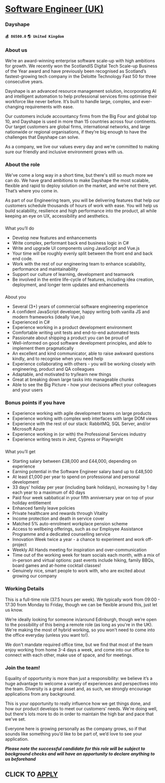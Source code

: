 # [Software Engineer (UK)](https://www.remotewlb.com/apply/software-engineer-uk-51671)  
### Dayshape  
#### `💰 86500.0` `🌎 United Kingdom`  

### About us

We’re an award-winning enterprise software scale-up with high ambitions for growth. We recently won the ScotlandIS Digital Tech Scale-up Business of the Year award and have previously been recognised as Scotland’s fastest-growing tech company in the Deloitte Technology Fast 50 for three consecutive years.

Dayshape is an advanced resource management solution, incorporating AI and intelligent automation to help professional services firms optimise their workforce like never before. It’s built to handle large, complex, and ever-changing requirements with ease.

Our customers include accountancy firms from the Big Four and global top 10, and Dayshape is used in more than 15 countries across four continents. Our target customers are global firms, international networks, and large nationwide or regional organisations, if they’re big enough to have the challenges that Dayshape can solve.

As a company, we live our values every day and we're committed to making sure our friendly and inclusive environment grows with us.

### About the role

We've come a long way in a short time, but there's still so much more we can do. We have grand ambitions to make Dayshape the most scalable, flexible and rapid to deploy solution on the market, and we’re not there yet. That’s where you come in.

As part of our Engineering team, you will be delivering features that help our customers schedule thousands of hours of work with ease. You will help us build scalability, resilience and high performance into the product, all while keeping an eye on UX, accessibility and aesthetics.

###  
What you’ll do

  * Develop new features and enhancements 
  * Write complex, performant back end business logic in C# 
  * Write and upgrade UI components using JavaScript and Vue.js 
  * Your time will be roughly evenly split between the front end and back end code. 
  * Work with the rest of our engineering team to enhance scalability, performance and maintainability 
  * Support our culture of learning, development and teamwork 
  * Be involved in the entire life-cycle of features, including idea creation, deployment, and longer term updates and enhancements 

###  
About you

  * Several (3+) years of commercial software engineering experience 
  * A confident JavaScript developer, happy writing both vanilla JS and modern frameworks (ideally Vue.js) 
  * Experienced in C# 
  * Experience working in a product development environment 
  * Comfortable writing unit tests and end-to-end automated tests 
  * Passionate about shipping a product you can be proud of 
  * Well-informed on good software development principles, and able to implement them pragmatically 
  * An excellent and kind communicator, able to raise awkward questions kindly, and to recognise when you need help 
  * Experience collaborating with others - you will be working closely with engineering, product and QA colleagues 
  * Adaptable, and motivated to try/learn new things 
  * Great at breaking down large tasks into manageable chunks 
  * Able to see the Big Picture - how your decisions affect your colleagues and your users 

### Bonus points if you have

  * Experience working with agile development teams on large products 
  * Experience working with complex web interfaces with large DOM views 
  * Experience with the rest of our stack: RabbitMQ, SQL Server, and/or Microsoft Azure 
  * Experience working in (or with) the Professional Services industry 
  * Experience writing tests in Jest, Cypress or Playwright 

###  
What you’ll get

  * Starting salary between £38,000 and £44,000, depending on experience 
  * Earning potential in the Software Engineer salary band up to £48,500 
  * At least £1,000 per year to spend on professional and personal development 
  * 33 days' holiday per year (including bank holidays), increasing by 1 day each year to a maximum of 40 days 
  * Paid four week sabbatical in your fifth anniversary year on top of your holiday entitlement 
  * Enhanced family leave policies 
  * Private healthcare and rewards through Vitality 
  * Income protection and death in service cover 
  * Matched 5% auto-enrolment workplace pension scheme 
  * Access to wellbeing offerings, such as our Employee Assistance Programme and a dedicated counselling service 
  * Innovation Week twice a year - a chance to experiment and work off-project 
  * Weekly All Hands meeting for inspiration and over-communication 
  * Time out of the working week for team socials each month, with a mix of in-person and virtual options: past events include hiking, family BBQs, board games and at-home cocktail classes! 
  * Genuinely nice, smart people to work with, who are excited about growing our company   

### Working Details

This is a full-time role (37.5 hours per week). We typically work from 09:00 - 17:30 from Monday to Friday, though we can be flexible around this, just let us know.

We’re ideally looking for someone in/around Edinburgh, though we’re open to the possibility of this being a remote role (as long as you're in the UK). We're making the most of hybrid working, so you won't need to come into the office everyday (unless you want to!).

We don't mandate required office time, but we find that most of the team enjoy working from home 3-4 days a week, and come into our office to connect with each other, make use of space, and for meetings.

### Join the team!

Equality of opportunity is more than just a responsibility: we believe it’s a huge advantage to welcome a variety of experiences and perspectives into the team. Diversity is a great asset and, as such, we strongly encourage applications from any background.

This is your opportunity to really influence how we get things done, and how our product develops to meet our customers’ needs. We're doing well, but there's lots more to do in order to maintain the high bar and pace that we've set.

Everyone here is growing personally as the company grows, so if that sounds like something you’d like to be part of, we’d love to see your application.

***Please note the successful candidate for this role will be subject to background checks and will have an opportunity to declare anything to us beforehand***

  
## CLICK TO [APPLY](https://www.remotewlb.com/apply/software-engineer-uk-51671)

